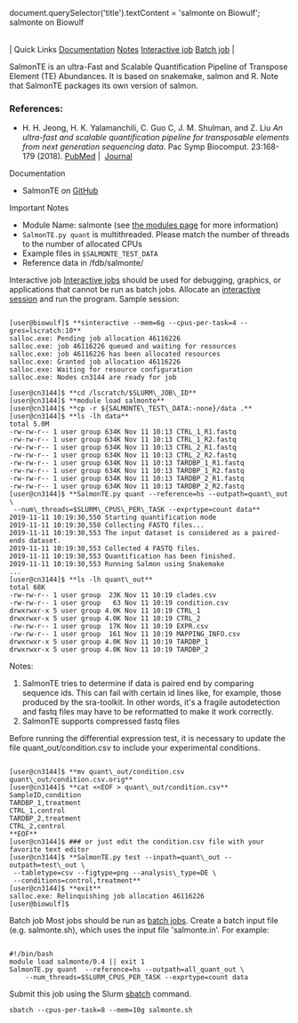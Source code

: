 

document.querySelector('title').textContent = 'salmonte on Biowulf';
salmonte on Biowulf


|  |
| --- |
| 
Quick Links
[Documentation](#doc)
[Notes](#notes)
[Interactive job](#int) 
[Batch job](#sbatch) 
 |


 SalmonTE is an ultra-Fast and Scalable Quantification Pipeline of Transpose
Element (TE) Abundances. It is based on snakemake, salmon and R. Note that SalmonTE
packages its own version of salmon.


### References:


* H. H. Jeong, H. K. Yalamanchili, C. Guo C, J. M. Shulman, and Z. Liu
*An ultra-fast and scalable quantification pipeline for transposable elements from next generation sequencing data.* Pac Symp Biocomput. 23:168-179 (2018).
[PubMed](https://www.ncbi.nlm.nih.gov/pubmed/29218879) | 
[Journal](https://www.worldscientific.com/doi/abs/10.1142/9789813235533_0016)


Documentation
* SalmonTE on [GitHub](https://github.com/LiuzLab/SalmonTE)


Important Notes
* Module Name: salmonte (see [the modules page](/apps/modules.html)
for more information)
* `SalmonTE.py quant` is multithreaded. Please match the number of
threads to the number of allocated CPUs
* Example files in `$SALMONTE_TEST_DATA`
* Reference data in /fdb/salmonte/



Interactive job
[Interactive jobs](/docs/userguide.html#int) should be used for debugging, graphics, or applications that cannot be run as batch jobs.
Allocate an [interactive session](/docs/userguide.html#int) and run the program. Sample session:



```

[user@biowulf]$ **sinteractive --mem=6g --cpus-per-task=4 --gres=lscratch:10**
salloc.exe: Pending job allocation 46116226
salloc.exe: job 46116226 queued and waiting for resources
salloc.exe: job 46116226 has been allocated resources
salloc.exe: Granted job allocation 46116226
salloc.exe: Waiting for resource configuration
salloc.exe: Nodes cn3144 are ready for job

[user@cn3144]$ **cd /lscratch/$SLURM\_JOB\_ID**
[user@cn3144]$ **module load salmonte**
[user@cn3144]$ **cp -r ${SALMONTE\_TEST\_DATA:-none}/data .**
[user@cn3144]$ **ls -lh data**
total 5.0M
-rw-rw-r-- 1 user group 634K Nov 11 10:13 CTRL_1_R1.fastq
-rw-rw-r-- 1 user group 634K Nov 11 10:13 CTRL_1_R2.fastq
-rw-rw-r-- 1 user group 634K Nov 11 10:13 CTRL_2_R1.fastq
-rw-rw-r-- 1 user group 634K Nov 11 10:13 CTRL_2_R2.fastq
-rw-rw-r-- 1 user group 634K Nov 11 10:13 TARDBP_1_R1.fastq
-rw-rw-r-- 1 user group 634K Nov 11 10:13 TARDBP_1_R2.fastq
-rw-rw-r-- 1 user group 634K Nov 11 10:13 TARDBP_2_R1.fastq
-rw-rw-r-- 1 user group 634K Nov 11 10:13 TARDBP_2_R2.fastq
[user@cn3144]$ **SalmonTE.py quant --reference=hs --outpath=quant\_out \
 --num\_threads=$SLURM\_CPUS\_PER\_TASK --exprtype=count data**
2019-11-11 10:19:30,550 Starting quantification mode
2019-11-11 10:19:30,550 Collecting FASTQ files...
2019-11-11 10:19:30,553 The input dataset is considered as a paired-ends dataset.
2019-11-11 10:19:30,553 Collected 4 FASTQ files.
2019-11-11 10:19:30,553 Quantification has been finished.
2019-11-11 10:19:30,553 Running Salmon using Snakemake
...
[user@cn3144]$ **ls -lh quant\_out**
total 68K
-rw-rw-r-- 1 user group  23K Nov 11 10:19 clades.csv
-rw-rw-r-- 1 user group   63 Nov 11 10:19 condition.csv
drwxrwxr-x 5 user group 4.0K Nov 11 10:19 CTRL_1
drwxrwxr-x 5 user group 4.0K Nov 11 10:19 CTRL_2
-rw-rw-r-- 1 user group  17K Nov 11 10:19 EXPR.csv
-rw-rw-r-- 1 user group  161 Nov 11 10:19 MAPPING_INFO.csv
drwxrwxr-x 5 user group 4.0K Nov 11 10:19 TARDBP_1
drwxrwxr-x 5 user group 4.0K Nov 11 10:19 TARDBP_2

```

Notes:


1. SalmonTE tries to determine if data is paired end by comparing sequence
 ids. This can fail with certain id lines like, for example, those
 produced by the sra-toolkit. In other words, it's a fragile
 autodetection and fastq files may have to be reformatted to make it
 work correctly.
2. SalmonTE supports compressed fastq files


Before running the differential expression test, it is necessary
to update the file quant\_out/condition.csv to include your experimental
conditions.



```

[user@cn3144]$ **mv quant\_out/condition.csv quant\_out/condition.csv.orig**
[user@cn3144]$ **cat <<EOF > quant\_out/condition.csv**
SampleID,condition
TARDBP_1,treatment
CTRL_1,control
TARDBP_2,treatment
CTRL_2,control
**EOF**
[user@cn3144]$ ### or just edit the condition.csv file with your favorite text editor
[user@cn3144]$ **SalmonTE.py test --inpath=quant\_out --outpath=test\_out \
 --tabletype=csv --figtype=png --analysis\_type=DE \
 --conditions=control,treatment**
[user@cn3144]$ **exit**
salloc.exe: Relinquishing job allocation 46116226
[user@biowulf]$

```


Batch job
Most jobs should be run as [batch jobs](/docs/userguide.html#submit).
Create a batch input file (e.g. salmonte.sh), which uses the input file 'salmonte.in'. For example:



```

#!/bin/bash
module load salmonte/0.4 || exit 1
SalmonTE.py quant  --reference=hs --outpath=all_quant_out \
    --num_threads=$SLURM_CPUS_PER_TASK --exprtype=count data

```

Submit this job using the Slurm [sbatch](/docs/userguide.html) command.



```
sbatch --cpus-per-task=8 --mem=10g salmonte.sh
```







